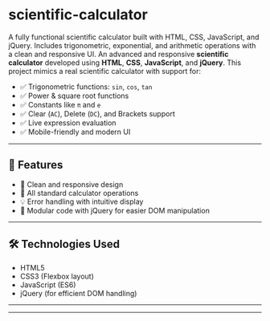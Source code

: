 # scientific-calculator
A fully functional scientific calculator built with HTML, CSS, JavaScript, and jQuery. Includes trigonometric, exponential, and arithmetic operations with a clean and responsive UI.
An advanced and responsive **scientific calculator** developed using **HTML**, **CSS**, **JavaScript**, and **jQuery**. This project mimics a real scientific calculator with support for:

- ✅ Trigonometric functions: `sin`, `cos`, `tan`
- ✅ Power & square root functions
- ✅ Constants like `π` and `e`
- ✅ Clear (`AC`), Delete (`DC`), and Brackets support
- ✅ Live expression evaluation
- ✅ Mobile-friendly and modern UI

---

## 🎯 Features

- 🎨 Clean and responsive design
- 🧮 All standard calculator operations
- 💡 Error handling with intuitive display
- 🧩 Modular code with jQuery for easier DOM manipulation

---

## 🛠️ Technologies Used

- HTML5  
- CSS3 (Flexbox layout)  
- JavaScript (ES6)  
- jQuery (for efficient DOM handling)

---
---
